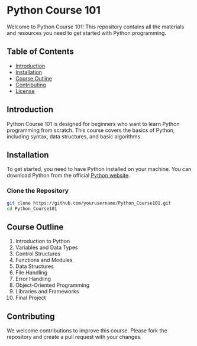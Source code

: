 # Python Course 101

Welcome to Python Course 101! This repository contains all the materials and resources you need to get started with Python programming.

## Table of Contents

- [Introduction](#introduction)
- [Installation](#installation)
- [Course Outline](#course-outline)
- [Contributing](#contributing)
- [License](#license)

## Introduction

Python Course 101 is designed for beginners who want to learn Python programming from scratch. This course covers the basics of Python, including syntax, data structures, and basic algorithms.

## Installation

To get started, you need to have Python installed on your machine. You can download Python from the official [Python website](https://www.python.org/downloads/).

### Clone the Repository

```bash
git clone https://github.com/yourusername/Python_Course101.git
cd Python_Course101
```

## Course Outline

1. Introduction to Python
2. Variables and Data Types
3. Control Structures
4. Functions and Modules
5. Data Structures
6. File Handling
7. Error Handling
8. Object-Oriented Programming
9. Libraries and Frameworks
10. Final Project

## Contributing

We welcome contributions to improve this course. Please fork the repository and create a pull request with your changes.

